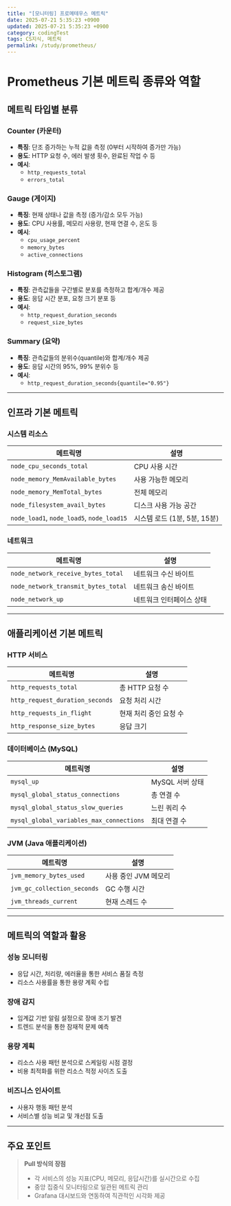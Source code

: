 ```yaml
---
title: "[모니터링] 프로메테우스 메트릭"
date: 2025-07-21 5:35:23 +0900
updated: 2025-07-21 5:35:23 +0900
category: codingTest
tags: CS지식, 메트릭 
permalink: /study/prometheus/
---
```

# Prometheus 기본 메트릭 종류와 역할

## 메트릭 타입별 분류

### Counter (카운터)
- **특징**: 단조 증가하는 누적 값을 측정 (0부터 시작하여 증가만 가능)
- **용도**: HTTP 요청 수, 에러 발생 횟수, 완료된 작업 수 등
- **예시**: 
  - `http_requests_total`
  - `errors_total`

### Gauge (게이지)
- **특징**: 현재 상태나 값을 측정 (증가/감소 모두 가능)
- **용도**: CPU 사용률, 메모리 사용량, 현재 연결 수, 온도 등
- **예시**: 
  - `cpu_usage_percent`
  - `memory_bytes`
  - `active_connections`

### Histogram (히스토그램)
- **특징**: 관측값들을 구간별로 분포를 측정하고 합계/개수 제공
- **용도**: 응답 시간 분포, 요청 크기 분포 등
- **예시**: 
  - `http_request_duration_seconds`
  - `request_size_bytes`

### Summary (요약)
- **특징**: 관측값들의 분위수(quantile)와 합계/개수 제공
- **용도**: 응답 시간의 95%, 99% 분위수 등
- **예시**: 
  - `http_request_duration_seconds{quantile="0.95"}`

---

## 인프라 기본 메트릭

### 시스템 리소스
| 메트릭명 | 설명 |
|---------|------|
| `node_cpu_seconds_total` | CPU 사용 시간 |
| `node_memory_MemAvailable_bytes` | 사용 가능한 메모리 |
| `node_memory_MemTotal_bytes` | 전체 메모리 |
| `node_filesystem_avail_bytes` | 디스크 사용 가능 공간 |
| `node_load1`, `node_load5`, `node_load15` | 시스템 로드 (1분, 5분, 15분) |

### 네트워크
| 메트릭명 | 설명 |
|---------|------|
| `node_network_receive_bytes_total` | 네트워크 수신 바이트 |
| `node_network_transmit_bytes_total` | 네트워크 송신 바이트 |
| `node_network_up` | 네트워크 인터페이스 상태 |

---

## 애플리케이션 기본 메트릭

### HTTP 서비스
| 메트릭명 | 설명 |
|---------|------|
| `http_requests_total` | 총 HTTP 요청 수 |
| `http_request_duration_seconds` | 요청 처리 시간 |
| `http_requests_in_flight` | 현재 처리 중인 요청 수 |
| `http_response_size_bytes` | 응답 크기 |

### 데이터베이스 (MySQL)
| 메트릭명 | 설명 |
|---------|------|
| `mysql_up` | MySQL 서버 상태 |
| `mysql_global_status_connections` | 총 연결 수 |
| `mysql_global_status_slow_queries` | 느린 쿼리 수 |
| `mysql_global_variables_max_connections` | 최대 연결 수 |

### JVM (Java 애플리케이션)
| 메트릭명 | 설명 |
|---------|------|
| `jvm_memory_bytes_used` | 사용 중인 JVM 메모리 |
| `jvm_gc_collection_seconds` | GC 수행 시간 |
| `jvm_threads_current` | 현재 스레드 수 |

---

## 메트릭의 역할과 활용

### 성능 모니터링
- 응답 시간, 처리량, 에러율을 통한 서비스 품질 측정
- 리소스 사용률을 통한 용량 계획 수립

### 장애 감지
- 임계값 기반 알림 설정으로 장애 조기 발견
- 트렌드 분석을 통한 잠재적 문제 예측

### 용량 계획
- 리소스 사용 패턴 분석으로 스케일링 시점 결정
- 비용 최적화를 위한 리소스 적정 사이즈 도출

### 비즈니스 인사이트
- 사용자 행동 패턴 분석
- 서비스별 성능 비교 및 개선점 도출

---

## 주요 포인트

> **Pull 방식의 장점**
> - 각 서비스의 성능 지표(CPU, 메모리, 응답시간)를 실시간으로 수집
> - 중앙 집중식 모니터링으로 일관된 메트릭 관리
> - Grafana 대시보드와 연동하여 직관적인 시각화 제공